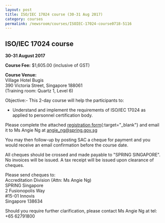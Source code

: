 ```yaml
---
layout: post
title: ISO/IEC 17024 course (30-31 Aug 2017)
category: courses
permalink: /newsroom/courses/ISOIEC-17024-course0718-5116
---
```

## ISO/IEC 17024 course
**30-31 August 2017**

**Course Fee:**  $1,605.00 (inclusive of GST)

**Course Venue:**  
Village Hotel Bugis  
390 Victoria Street, Singapore 188061  
(Training room:  Quartz 1, Level 6)

Objective:-
This 2-day course will help the participants to:
* Understand and implement the requirements of ISO/IEC 17024 as applied to personnel certification body.

Please complete the attached [registration form](/files/events/Registration%20form%20(ISO%20IEC%2017024).docx){:target="_blank"} and email it to Ms Angie Ng at angie_ng@spring.gov.sg

You may then follow-up by posting SAC a cheque for payment and you would receive an email confirmation before the course date.

All cheques should be crossed and made payable to "SPRING SINGAPORE". No invoices will be issued. A tax receipt will be issued upon clearance of cheques.

Please send cheques to:  
Accreditation Division (Attn:  Ms Angie Ng)  
SPRING Singapore  
2 Fusionopolis Way  
#15-01 Innovis  
Singapore 138634

Should you require further clarification, please contact Ms Angie Ng at tel:  +65 62791800
